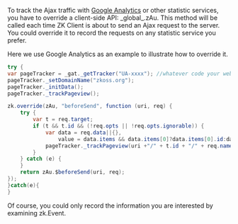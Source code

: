 To track the Ajax traffic with [Google Analytics](http://www.google.com/analytics/) or other statistic
services, you have to override a client-side API:
<javadoc directory="jsdoc" method="beforeSend(_global_.String, zk.Event, zk.Desktop)">\_global\_.zAu</javadoc>.
This method will be called each time ZK Client is about to send an Ajax
request to the server. You could override it to record the requests on
any statistic service you prefer.

Here we use Google Analytics as an example to illustrate how to override
it.

```java
try {
var pageTracker = _gat._getTracker("UA-xxxx"); //whatever code your website is assigned
pageTracker._setDomainName("zkoss.org");
pageTracker._initData();
pageTracker._trackPageview();

zk.override(zAu, "beforeSend", function (uri, req) {
    try {
        var t = req.target;
        if (t && t.id && (!req.opts || !req.opts.ignorable)) {
            var data = req.data||{},
                value = data.items && data.items[0]?data.items[0].id:data.value;
            pageTracker._trackPageview(uri +"/" + t.id + "/" + req.name + (value?"/"+value:""));
        }
    } catch (e) {
    }
    return zAu.$beforeSend(uri, req);
});
}catch(e){
}
```

Of course, you could only record the information you are interested by
examining <javadoc method="name" directory="jsdoc">zk.Event</javadoc>.
